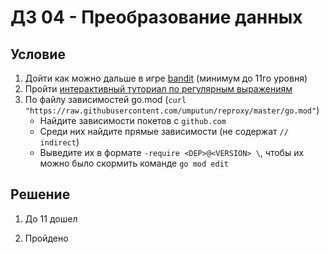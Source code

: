 # ДЗ 04 - Преобразование данных

## Условие

1. Дойти как можно дальше в игре [bandit](https://overthewire.org/wargames/bandit/) (минимум до 11го уровня)
2. Пройти [интерактивный туториал по регулярным выражениям](https://regexone.com/)
3. По файлу зависимостей go.mod (`curl "https://raw.githubusercontent.com/umputun/reproxy/master/go.mod"`)
    * Найдите зависимости покетов с `github.com`
    * Среди них найдите прямые зависимости (не содержат `// indirect`)
    * Выведите их в формате `-require <DEP>@<VERSION> \`, чтобы их можно было скормить команде `go mod edit`

## Решение

1. До 11 дошел

2. Пройдено
